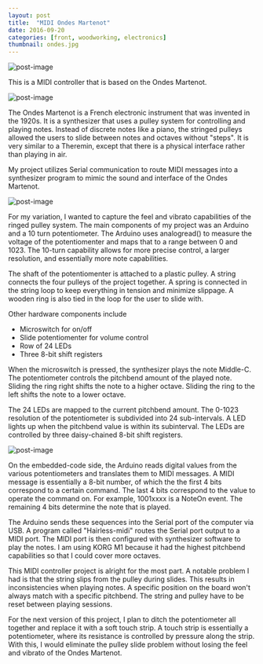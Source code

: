 ```yaml
---
layout: post
title:  "MIDI Ondes Martenot"
date: 2016-09-20
categories: [front, woodworking, electronics]
thumbnail: ondes.jpg
---
```


![post-image]({{site.url}}/assets/ondes.jpg)

This is a MIDI controller that is based on the Ondes Martenot.

![post-image]({{site.url}}/assets/ondes4.jpg)

The Ondes Martenot is a French electronic instrument that was invented in the 1920s. It is
a synthesizer that uses a pulley system for controlling and playing notes. Instead of discrete
notes like a piano, the stringed pulleys allowed the users to slide between notes and octaves
without "steps". It is very similar to a Theremin, except that there is a physical interface
rather than playing in air.

My project utilizes Serial communication to route MIDI messages into a synthesizer program
to mimic the sound and interface of the Ondes Martenot.

![post-image]({{site.url}}/assets/ondes3.jpg)

For my variation, I wanted to capture the feel and vibrato capabilities of the ringed pulley
system. The main components of my project was an Arduino and a 10 turn potentiometer. The
Arduino uses analogread() to measure the voltage of the potentiomenter and maps that to a range
between 0 and 1023. The 10-turn capability allows for more precise control, a larger resolution,
and essentially more note capabilities. <br>

The shaft of the potentiomenter is attached to a plastic pulley. A string connects the
four pulleys of the project together. A spring is connected in the string loop to keep
everything in tension and minimize slippage. A wooden ring is also tied in the loop for
the user to slide with.

Other hardware components include
<ul>
<li>Microswitch for on/off</li>
<li>Slide potentiomenter for volume control</li>
<li>Row of 24 LEDs</li>
<li>Three 8-bit shift registers</li>
</ul>

When the microswitch is pressed, the synthesizer plays the note Middle-C.
The potentiometer controls the pitchbend amount of the played note. Sliding the ring right
shifts the note to a higher octave. Sliding the ring to the left shifts the note to a lower
octave.

The 24 LEDs are mapped to the current pitchbend amount. The 0-1023 resolution of the potentiometer
is subdivided into 24 sub-intervals. A LED lights up when the pitchbend value is within its subinterval.
The LEDs are controlled by three daisy-chained 8-bit shift registers.

![post-image]({{site.url}}/assets/ondes2.jpg)

On the embedded-code side, the Arduino reads digital values from the various potentiometers
and translates them to MIDI messages. A MIDI message is essentially a 8-bit number, of which
the the first 4 bits correspond to a certain command. The last 4 bits correspond to the value
to operate the command on. For example, 1001xxxx is a NoteOn event. The remaining 4 bits determine
the note that is played.

The Arduino sends these sequences into the Serial port of the computer via USB. A program called
"Hairless-midi" routes the Serial port output to a MIDI port. The MIDI port is then configured
with synthesizer software to play the notes. I am using KORG M1 because it had the highest
pitchbend capabilities so that I could cover more octaves.

This MIDI controller project is alright for the most part. A notable problem I had is that
the string slips from the pulley during slides. This results in inconsistencies when playing
notes. A specific position on the board won't always match with a specific pitchbend. The string
and pulley have to be reset between playing sessions.

For the next version of this project, I plan to ditch the potentiometer all together and
replace it with a soft touch strip. A touch strip is essentially a potentiometer, where
its resistance is controlled by pressure along the strip. With this, I would eliminate the
pulley slide problem without losing the feel and vibrato of the Ondes Martenot.
